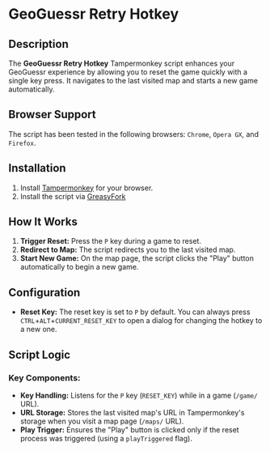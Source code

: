 # GeoGuessr Retry Hotkey

## Description
The **GeoGuessr Retry Hotkey** Tampermonkey script enhances your GeoGuessr experience by allowing you to reset the game quickly with a single key press. It navigates to the last visited map and starts a new game automatically.

## Browser Support
The script has been tested in the following browsers: `Chrome`, `Opera GX`, and `Firefox`.

## Installation
1. Install [Tampermonkey](https://www.tampermonkey.net/) for your browser.
2. Install the script via [GreasyFork](https://greasyfork.org/de/scripts/524965-geoguessr-retry-hotkey)

## How It Works
1. **Trigger Reset:** Press the `P` key during a game to reset.
2. **Redirect to Map:** The script redirects you to the last visited map.
3. **Start New Game:** On the map page, the script clicks the "Play" button automatically to begin a new game.

## Configuration
- **Reset Key:** The reset key is set to `P` by default. You can always press `CTRL`+`ALT`+`CURRENT_RESET_KEY` to open a dialog for changing the hotkey to a new one.

## Script Logic
### Key Components:
- **Key Handling:** Listens for the `P` key (`RESET_KEY`) while in a game (`/game/` URL).
- **URL Storage:** Stores the last visited map's URL in Tampermonkey's storage when you visit a map page (`/maps/` URL).
- **Play Trigger:** Ensures the "Play" button is clicked only if the reset process was triggered (using a `playTriggered` flag).
